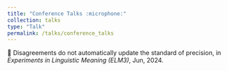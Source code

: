```yaml
---
title: "Conference Talks :microphone:"
collection: talks
type: "Talk"
permalink: /talks/conference_talks
---
```


:microphone: Disagreements do not automatically update the standard of precision, in *Experiments in Linguistic Meaning (ELM3)*, Jun, 2024.
